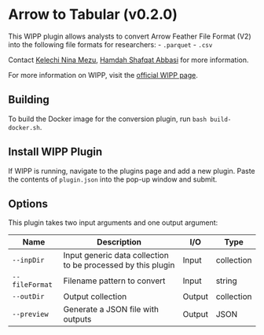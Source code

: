 # Arrow to Tabular (v0.2.0)
This WIPP plugin allows analysts to convert Arrow Feather File Format (V2) into the following file formats for researchers:
    - `.parquet`
    - `.csv`

Contact [Kelechi Nina Mezu](mailto:nina.mezu@nih.gov), [Hamdah Shafqat Abbasi](mailto:hamdahshafqat.abbasi@nih.gov) for more information.

For more information on WIPP, visit the [official WIPP page](https://isg.nist.gov/deepzoomweb/software/wipp).

## Building

To build the Docker image for the conversion plugin, run
`bash build-docker.sh`.

## Install WIPP Plugin

If WIPP is running, navigate to the plugins page and add a new plugin. Paste the
contents of `plugin.json` into the pop-up window and submit.

## Options

This plugin takes two input arguments and one output argument:

| Name            | Description                                                  | I/O    | Type       |
| --------------- | ------------------------------------------------------------ | ------ | ---------- |
| `--inpDir`      | Input generic data collection to be processed by this plugin | Input  | collection |
| `--fileFormat`  | Filename pattern to convert                                  | Input  | string     |
| `--outDir`      | Output collection                                            | Output | collection |
| `--preview`     | Generate a JSON file with outputs                            | Output | JSON       |
